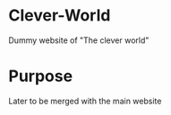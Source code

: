 # Clever-World
Dummy website of "The clever world"

# Purpose
Later to be merged with the main website

